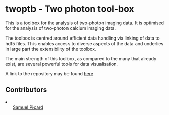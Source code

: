 # twoptb - Two photon tool-box

This is a toolbox for the analysis of two-photon imaging data. It is optimised for the analysis of two-photon calcium imaging data. 

The toolbox is centred around efficient data handling via linking of data to hdf5 files. This enables access to diverse aspects of the data and underlies in large part the extensibility of the toolbox. 

The main strength of this toolbox, as compared to the many that already exist, are several powerful tools for data visualisation.


A link to the repository may be found <a href="https://github.com/yves-weissenberger/twoptb"> here </a>


## Contributors

<li>
    <ul> 
        <a href= https://www.dpag.ox.ac.uk/team/samuel-picard> Samuel Picard </a>
    </ul>
</li>